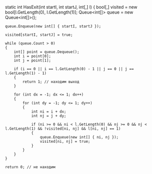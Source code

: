 static int HasExit(int startI, int startJ, int[,] l)
{
    bool[,] visited = new bool[l.GetLength(0), l.GetLength(1)];
    Queue<int[]> queue = new Queue<int[]>();

    queue.Enqueue(new int[] { startI, startJ });

    visited[startI, startJ] = true;

    while (queue.Count > 0)
    {
        int[] point = queue.Dequeue();
        int i = point[0];
        int j = point[1];

        if (i == 0 || i == l.GetLength(0) - 1 || j == 0 || j == l.GetLength(1) - 1)
        {
            return 1; // находим выход
        }

        for (int dx = -1; dx <= 1; dx++)
        {
            for (int dy = -1; dy <= 1; dy++)
            {
                int ni = i + dx;
                int nj = j + dy;

                if (ni >= 0 && ni < l.GetLength(0) && nj >= 0 && nj < l.GetLength(1) && !visited[ni, nj] && l[ni, nj] == 1)
                {
                    queue.Enqueue(new int[] { ni, nj });
                    visited[ni, nj] = true;
                }
            }
        }
    }

    return 0; // не находим



